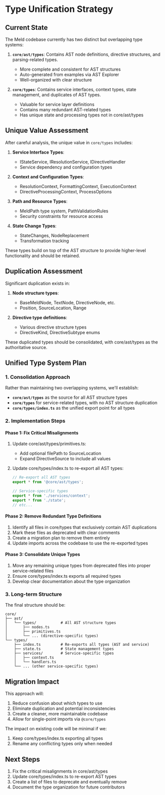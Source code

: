 # Type Unification Strategy

## Current State

The Meld codebase currently has two distinct but overlapping type systems:

1. **`core/ast/types`**: Contains AST node definitions, directive structures, and parsing-related types.
   - More complete and consistent for AST structures
   - Auto-generated from examples via AST Explorer
   - Well-organized with clear structure

2. **`core/types`**: Contains service interfaces, context types, state management, and duplicates of AST types.
   - Valuable for service layer definitions
   - Contains many redundant AST-related types
   - Has unique state and processing types not in core/ast/types

## Unique Value Assessment

After careful analysis, the unique value in `core/types` includes:

1. **Service Interface Types**:
   - IStateService, IResolutionService, IDirectiveHandler
   - Service dependency and configuration types

2. **Context and Configuration Types**:
   - ResolutionContext, FormattingContext, ExecutionContext
   - DirectiveProcessingContext, ProcessOptions

3. **Path and Resource Types**:
   - MeldPath type system, PathValidationRules
   - Security constraints for resource access

4. **State Change Types**:
   - StateChanges, NodeReplacement
   - Transformation tracking

These types build on top of the AST structure to provide higher-level functionality and should be retained.

## Duplication Assessment

Significant duplication exists in:

1. **Node structure types**:
   - BaseMeldNode, TextNode, DirectiveNode, etc.
   - Position, SourceLocation, Range

2. **Directive type definitions**:
   - Various directive structure types
   - DirectiveKind, DirectiveSubtype enums

These duplicated types should be consolidated, with core/ast/types as the authoritative source.

## Unified Type System Plan

### 1. Consolidation Approach

Rather than maintaining two overlapping systems, we'll establish:

- **`core/ast/types`** as the source for all AST structure types
- **`core/types`** for service-related types, with no AST structure duplication
- **`core/types/index.ts`** as the unified export point for all types

### 2. Implementation Steps

#### Phase 1: Fix Critical Misalignments

1. Update core/ast/types/primitives.ts:
   - Add optional filePath to SourceLocation
   - Expand DirectiveSource to include all values

2. Update core/types/index.ts to re-export all AST types:
   ```typescript
   // Re-export all AST types
   export * from '@core/ast/types';
   
   // Service-specific types
   export * from './services/context';
   export * from './state';
   // etc...
   ```

#### Phase 2: Remove Redundant Type Definitions

1. Identify all files in core/types that exclusively contain AST duplications
2. Mark these files as deprecated with clear comments
3. Create a migration plan to remove them entirely
4. Update imports across the codebase to use the re-exported types

#### Phase 3: Consolidate Unique Types

1. Move any remaining unique types from deprecated files into proper service-related files
2. Ensure core/types/index.ts exports all required types
3. Develop clear documentation about the type organization

### 3. Long-term Structure

The final structure should be:

```
core/
├── ast/
│   └── types/           # All AST structure types
│       ├── nodes.ts
│       ├── primitives.ts
│       └── ... (directive-specific types)
└── types/
    ├── index.ts         # Re-exports all types (AST and service)
    ├── state.ts         # State management types
    ├── services/        # Service-specific types
    │   ├── context.ts
    │   └── handlers.ts
    └── ... (other service-specific types)
```

## Migration Impact

This approach will:

1. Reduce confusion about which types to use
2. Eliminate duplication and potential inconsistencies
3. Create a cleaner, more maintainable codebase
4. Allow for single-point imports via `@core/types`

The impact on existing code will be minimal if we:
1. Keep core/types/index.ts exporting all types
2. Rename any conflicting types only when needed

## Next Steps

1. Fix the critical misalignments in core/ast/types
2. Update core/types/index.ts to re-export AST types
3. Create a list of files to deprecate and eventually remove
4. Document the type organization for future contributors
